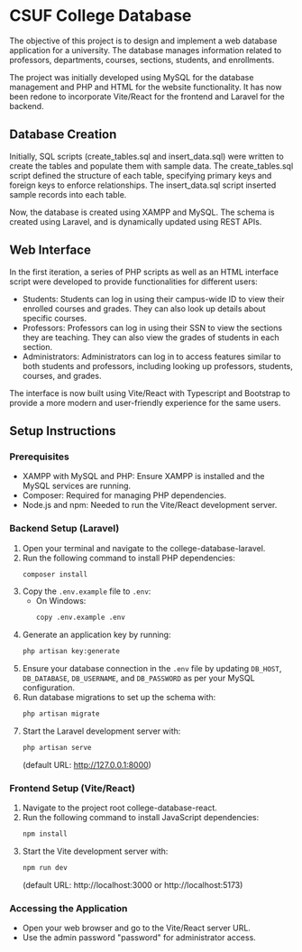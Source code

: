 # CSUF College Database
The objective of this project is to design and implement a web database application for a university. The database manages information related to professors, departments, courses, sections, students, and enrollments.

The project was initially developed using MySQL for the database management and PHP and HTML for the website functionality. It has now been redone to incorporate Vite/React for the frontend and Laravel for the backend.

## Database Creation
Initially, SQL scripts (create_tables.sql and insert_data.sql) were written to create the tables and populate them with sample data. The create_tables.sql script defined the structure of each table, specifying primary keys and foreign keys to enforce relationships. The insert_data.sql script inserted sample records into each table.

Now, the database is created using XAMPP and MySQL. The schema is created using Laravel, and is dynamically updated using REST APIs.


## Web Interface
In the first iteration, a series of PHP scripts as well as an HTML interface script were developed to provide functionalities for different users:
- Students: Students can log in using their campus-wide ID to view their enrolled courses and grades. They can also look up details about specific courses.
- Professors: Professors can log in using their SSN to view the sections they are teaching. They can also view the grades of students in each section.
- Administrators: Administrators can log in to access features similar to both students and professors, including looking up professors, students, courses, and grades.

The interface is now built using Vite/React with Typescript and Bootstrap to provide a more modern and user-friendly experience for the same users.

## Setup Instructions

### Prerequisites
- XAMPP with MySQL and PHP: Ensure XAMPP is installed and the MySQL services are running.
- Composer: Required for managing PHP dependencies.
- Node.js and npm: Needed to run the Vite/React development server.


### Backend Setup (Laravel)
1. Open your terminal and navigate to the college-database-laravel.
2. Run the following command to install PHP dependencies:
   ```bash
   composer install
   ```
3. Copy the `.env.example` file to `.env`:
   - On Windows:
     ```bash
     copy .env.example .env
     ```
4. Generate an application key by running:
   ```bash
   php artisan key:generate
   ```
5. Ensure your database connection in the `.env` file by updating `DB_HOST`, `DB_DATABASE`, `DB_USERNAME`, and `DB_PASSWORD` as per your MySQL configuration.
6. Run database migrations to set up the schema with:
   ```bash
   php artisan migrate
   ```
7. Start the Laravel development server with:
   ```bash
   php artisan serve
   ```
   (default URL: http://127.0.0.1:8000)

### Frontend Setup (Vite/React)
1. Navigate to the project root college-database-react.
2. Run the following command to install JavaScript dependencies:
   ```bash
   npm install
   ```
3. Start the Vite development server with:
   ```bash
   npm run dev
   ```
   (default URL: http://localhost:3000 or http://localhost:5173)

### Accessing the Application
- Open your web browser and go to the Vite/React server URL.
- Use the admin password "password" for administrator access.